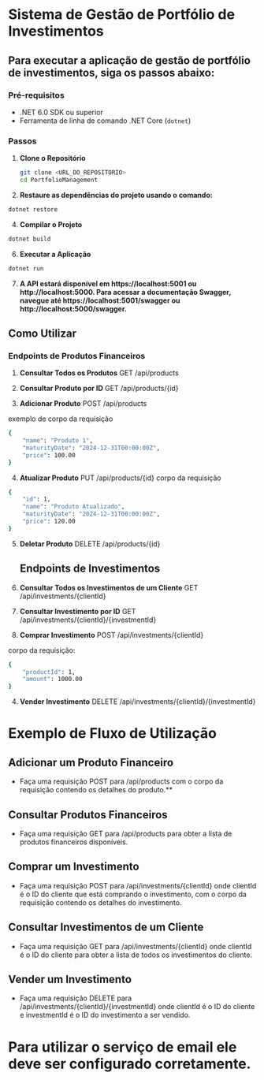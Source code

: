 # Sistema de Gestão de Portfólio de Investimentos

## Para executar a aplicação de gestão de portfólio de investimentos, siga os passos abaixo:

### Pré-requisitos
- .NET 6.0 SDK ou superior
- Ferramenta de linha de comando .NET Core (`dotnet`)

### Passos

1. **Clone o Repositório**

   ```bash
   git clone <URL_DO_REPOSITORIO>
   cd PortfolioManagement


2. **Restaure as dependências do projeto usando o comando:**
 ```bash
dotnet restore
 ```
4. **Compilar o Projeto**
 ```bash
dotnet build
 ```

6. **Executar a Aplicação**
 ```bash
dotnet run
 ```

7. **A API estará disponível em https://localhost:5001 ou http://localhost:5000. Para acessar a documentação Swagger, navegue até https://localhost:5001/swagger ou http://localhost:5000/swagger.**

## Como Utilizar

  ### Endpoints de Produtos Financeiros

1. **Consultar Todos os Produtos**
GET /api/products

2. **Consultar Produto por ID**
GET /api/products/{id}

3. **Adicionar Produto**
POST /api/products

exemplo de corpo da requisição

```bash
{
    "name": "Produto 1",
    "maturityDate": "2024-12-31T00:00:00Z",
    "price": 100.00
}
```

4. **Atualizar Produto**
PUT /api/products/{id}
corpo da requisição

```bash
{
    "id": 1,
    "name": "Produto Atualizado",
    "maturityDate": "2024-12-31T00:00:00Z",
    "price": 120.00
}
```
5. **Deletar Produto**
DELETE /api/products/{id}


	## Endpoints de Investimentos

1. **Consultar Todos os Investimentos de um Cliente**
GET /api/investments/{clientId}

2. **Consultar Investimento por ID**
GET /api/investments/{clientId}/{investmentId}

3. **Comprar Investimento**
POST /api/investments/{clientId}

corpo da requisição:
```bash
{
    "productId": 1,
    "amount": 1000.00
}
```

4. **Vender Investimento**
DELETE /api/investments/{clientId}/{investmentId}


# Exemplo de Fluxo de Utilização

## Adicionar um Produto Financeiro

- Faça uma requisição POST para /api/products com o corpo da requisição contendo os detalhes do produto.**

## Consultar Produtos Financeiros

- Faça uma requisição GET para /api/products para obter a lista de produtos financeiros disponíveis.

## Comprar um Investimento

- Faça uma requisição POST para /api/investments/{clientId} onde clientId é o ID do cliente que está comprando o investimento, com o corpo da requisição contendo os detalhes do investimento.

## Consultar Investimentos de um Cliente

- Faça uma requisição GET para /api/investments/{clientId} onde clientId é o ID do cliente para obter a lista de todos os investimentos do cliente.

## Vender um Investimento

- Faça uma requisição DELETE para /api/investments/{clientId}/{investmentId} onde clientId é o ID do cliente e investmentId é o ID do investimento a ser vendido.

# Para utilizar o serviço de email ele deve ser configurado corretamente.


